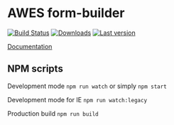 # AWES form-builder

[![Build Status](https://www.awc.wtf/awes-io/form-builder/status.svg)](https://www.awes.io/) 
[![Downloads](https://www.awc.wtf/awes-io/form-builder/downloads.svg)](https://www.awes.io/) 
[![Last version](https://www.awc.wtf/awes-io/form-builder/version.svg)](https://www.awes.io/)

[Documentation](http://gitlab.awescode.com/awes-io/form-builder/blob/dev/docs/index.md)

## NPM scripts

Development mode `npm run watch` or simply `npm start`

Development mode for IE `npm run watch:legacy`

Production build `npm run build`

